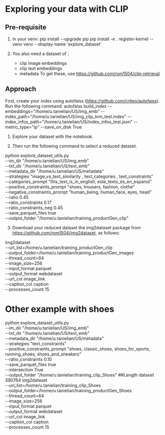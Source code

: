 # Exploring your data with CLIP

## Pre-requisite
1) In your venv:
    pip install --upgrade pip
    pip install -e .
    register-kernel --venv venv --display-name 'explore_dataset'

2) You also need a dataset of :
    - clip image embeddings
    - clip text embeddings
    - metadata
    To get these, use https://github.com/rom1504/clip-retrieval

## Approach
First, create your index using autofaiss (https://github.com/criteo/autofaiss). Run the following command:
autofaiss build_index --embeddings="/home/u.tanielian/US/img_emb" --index_path="/home/u.tanielian/US/img_clip_knn_test.index" --index_infos_path="/home/u.tanielian/US/index_infos_test.json" --metric_type="ip" --save_on_disk True

1) Explore your dataset with the notebook. 

2) Then run the following command to select a reduced dataset.
    
python explore_dataset_utils.py \
    --im_dir "/home/u.tanielian/US/img_emb" \
    --txt_dir "/home/u.tanielian/US/text_emb" \
    --metadata_dir "/home/u.tanielian/US/metadata" \
    --strategies "image_vs_text_similarity , text_categories , text_constraints" \
    --categories_prompt "this_text_is_in_english, este_texto_es_en_espanol"\
    --positive_constraints_prompt "shoes, trousers, fashion, clothe" \
    --negative_constraints_prompt "human_being, human_face, eyes, head" \
    --ratio 0.45 \
    --ratio_constraints 0.17 \
    --ratio_constraints_neg 0.45 \
    --save_parquet_files true \
    --output_folder "/home/u.tanielian/training_productGen_clip"


3) Download your reduced dataset the img2dataset package from https://github.com/rom1504/img2dataset, as follows:
    
img2dataset \
    --url_list=/home/u.tanielian/training_productGen_clip \
    --output_folder=/home/u.tanielian/training_productGen_images \
    --thread_count=64 \
    --image_size=256 \
    --input_format parquet \
    --output_format webdataset \
    --url_col image_link \
    --caption_col caption \
    --processes_count 15
    

# Other example with shoes
python explore_dataset_utils.py \
    --im_dir "/home/u.tanielian/US/img_emb" \
    --txt_dir "/home/u.tanielian/US/text_emb" \
    --metadata_dir "/home/u.tanielian/US/metadata" \
    --strategies "text_constraints" \
    --positive_constraints_prompt "shoes, classic_shoes, shoes_for_sports, running_shoes, shoes_and_sneakers" \
    --ratio_constraints 0.10 \
    --save_parquet_files true \
    --intersection True \
    --output_folder "/home/u.tanielian/training_clip_Shoes"
##Length dataset 390764
img2dataset \
    --url_list=/home/u.tanielian/training_clip_Shoes \
    --output_folder=/home/u.tanielian/training_productGen_Shoes \
    --thread_count=64 \
    --image_size=256 \
    --input_format parquet \
    --output_format webdataset \
    --url_col image_link \
    --caption_col caption \
    --processes_count 15
